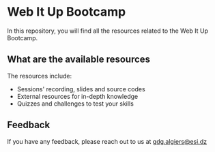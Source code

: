 # Web It Up Bootcamp

In this repository, you will find all the resources related to the Web It Up Bootcamp.

## What are the available resources

The resources include:

- Sessions' recording, slides and source codes
- External resources for in-depth knowledge
- Quizzes and challenges to test your skills

## Feedback

If you have any feedback, please reach out to us at gdg.algiers@esi.dz
